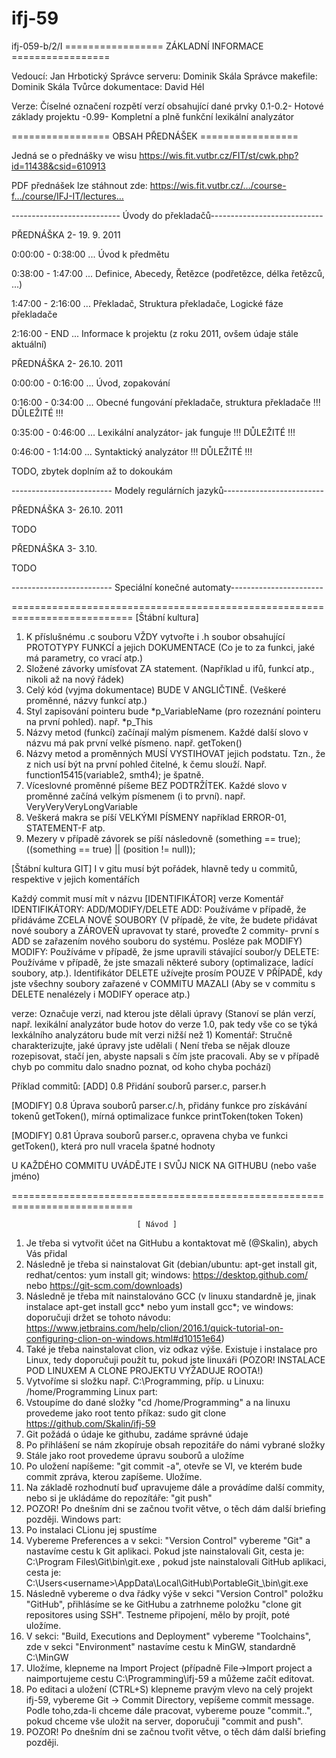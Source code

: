 # ifj-59
ifj-059-b/2/I
================= ZÁKLADNÍ INFORMACE =================

Vedoucí: Jan Hrbotický
Správce serveru: Dominik Skála
Správce makefile: Dominik Skála
Tvůrce dokumentace: David Hél

Verze:
Číselné označení rozpětí verzí obsahující dané prvky
0.1-0.2- Hotové základy projektu
-0.99- Kompletní a plně funkční lexikální analyzátor

================= OBSAH PŘEDNÁŠEK =================

Jedná se o přednášky ve wisu https://wis.fit.vutbr.cz/FIT/st/cwk.php?id=11438&csid=610913

PDF přednášek lze stáhnout zde: https://wis.fit.vutbr.cz/…/course-f…/course/IFJ-IT/lectures…

--------------------------- Úvody do překladačů----------------------------

PŘEDNÁŠKA 2- 19. 9. 2011

0:00:00 - 0:38:00 ... Úvod k předmětu

0:38:00 - 1:47:00 ... Definice, Abecedy, Řetězce (podřetězce, délka řetězců, ...)

1:47:00 - 2:16:00 ... Překladač, Struktura překladače, Logické fáze překladače

2:16:00 - END ... Informace k projektu (z roku 2011, ovšem údaje stále aktuální)



PŘEDNÁŠKA 2- 26.10. 2011

0:00:00 - 0:16:00 ... Úvod, zopakování

0:16:00 - 0:34:00 ... Obecné fungování překladače, struktura překladače !!! DŮLEŽITÉ !!!

0:35:00 - 0:46:00 ... Lexikální analyzátor- jak funguje !!! DŮLEŽITÉ !!!

0:46:00 - 1:14:00 ... Syntaktický analyzátor !!! DŮLEŽITÉ !!!

TODO, zbytek doplním až to dokoukám

------------------------- Modely regulárních jazyků-------------------------

PŘEDNÁŠKA 3- 26.10. 2011

TODO

PŘEDNÁŠKA 3- 3.10.

TODO

------------------------- Speciální konečné automaty-----------------------


===========================================================================
[Štábní kultura]

1. K příslušnému .c souboru VŽDY vytvořte i .h soubor obsahující PROTOTYPY FUNKCÍ a jejich DOKUMENTACE (Co je to za funkci, jaké má parametry, co vrací atp.)
2. Složené závorky umísťovat ZA statement. (Například u ifů, funkcí atp., nikoli až na nový řádek)
3. Celý kód (vyjma dokumentace) BUDE V ANGLIČTINĚ. (Veškeré proměnné, názvy funkcí atp.)
4. Styl zapisování pointeru bude *p_VariableName (pro rozeznání pointeru na první pohled). např. *p_This
5. Názvy metod (funkcí) začínají malým písmenem. Každé další slovo v názvu má pak první velké písmeno. např. getToken()
6. Názvy metod a proměnných MUSÍ VYSTIHOVAT jejich podstatu. Tzn., že z nich usí být na první pohled čitelné, k čemu slouží. Např. function15415(variable2, smth4); je špatně.
7. Víceslovné proměnné píšeme BEZ PODTRŽÍTEK. Každé slovo v proměnné začíná velkým písmenem (i to první). např. VeryVeryVeryLongVariable
8. Veškerá makra se píší VELKÝMI PÍSMENY například ERROR-01, STATEMENT-F atp. 
9. Mezery v případě závorek se píší následovně (something == true); ((something == true) || (position != null));

[Štábní kultura GIT]
I v gitu musí být pořádek, hlavně tedy u commitů, respektive v jejich komentářích

Každý commit musí mít v názvu [IDENTIFIKÁTOR] verze Komentář
IDENTIFIKÁTORY: ADD/MODIFY/DELETE
ADD: Používáme v případě, že přidáváme ZCELA NOVÉ SOUBORY (V případě, že víte, že budete přidávat nové soubory a ZÁROVEŇ upravovat ty staré, proveďte 2 commity- první s ADD se zařazením nového souboru do systému. Posléze pak MODIFY)
MODIFY: Používáme v případě, že jsme upravili stávající soubor/y
DELETE: Používáme v případě, že jste smazali některé subory (optimalizace, ladící soubory, atp.). Identifikátor DELETE užívejte prosím POUZE V PŘÍPADĚ, kdy jste všechny soubory zařazené v COMMITU MAZALI (Aby se v commitu s DELETE nenalézely i MODIFY operace atp.)

verze: Označuje verzi, nad kterou jste dělali úpravy (Stanoví se plán verzí, např. lexikální analyzátor bude hotov do verze 1.0, pak tedy vše co se týká lexkálního analyzátoru bude mít verzi nižší než 1)
Komentář: Stručně charakterizujte, jaké úpravy jste udělali ( Není třeba se nějak dlouze rozepisovat, stačí jen, abyste napsali s čím jste pracovali. Aby se v případě chyb po commitu dalo snadno poznat, od koho chyba pochází)

Příklad commitů:
[ADD] 0.8 Přidání souborů parser.c, parser.h 

[MODIFY] 0.8 Úprava souborů parser.c/.h, přidány funkce pro získávání tokenů getToken(), mírná optimalizace funkce printToken(token Token)

[MODIFY] 0.81 Úprava souborů parser.c, opravena chyba ve funkci getToken(), která pro null vracela špatné hodnoty

U KAŽDÉHO COMMITU UVÁDĚJTE I SVŮJ NICK NA GITHUBU (nebo vaše jméno)



===========================================================================

                                [ Návod ]

1. Je třeba si vytvořit účet na GitHubu a kontaktovat mě (@Skalin), abych Vás přidal
2. Následně je třeba si nainstalovat Git (debian/ubuntu: apt-get install git, redhat/centos: yum install git; windows: https://desktop.github.com/ nebo https://git-scm.com/downloads)
3. Následně je třeba mít nainstalováno GCC (v linuxu standardně je, jinak instalace apt-get install gcc* nebo yum install gcc*; ve windows: doporučuji držet se tohoto návodu: https://www.jetbrains.com/help/clion/2016.1/quick-tutorial-on-configuring-clion-on-windows.html#d10151e64)
4. Také je třeba nainstalovat clion, viz odkaz výše. Existuje i instalace pro Linux, tedy doporučuji použít tu, pokud jste linuxáři (POZOR! INSTALACE POD LINUXEM A CLONE PROJEKTU VYŽADUJE ROOTA!)
5. Vytvoříme si složku např. C:\Programming, příp. u Linuxu: /home/Programming
Linux part:
6. Vstoupíme do dané složky "cd /home/Programming" a na linuxu provedeme jako root tento příkaz: sudo git clone https://github.com/Skalin/ifj-59
7. Git požádá o údaje ke githubu, zadáme správné údaje
8. Po přihlášení se nám zkopíruje obsah repozitáře do námi vybrané složky
9. Stále jako root provedeme úpravu souborů a uložíme
10. Po uložení napíšeme: "git commit -a", otevře se VI, ve kterém bude commit zpráva, kterou zapíšeme. Uložíme.
11. Na základě rozhodnutí buď upravujeme dále a provádíme další commity, nebo si je ukládáme do repozítáře: "git push"
12. POZOR! Po dnešním dni se začnou tvořit větve, o těch dám další briefing později.
Windows part:
6. Po instalaci CLionu jej spustíme
7. Vybereme Preferences a v sekci: "Version Control" vybereme "Git" a nastavíme cestu k Git aplikaci. Pokud jste nainstalovali Git, cesta je: C:\Program Files\Git\bin\git.exe , pokud jste nainstalovali GitHub aplikaci, cesta je: C:\Users\<username>\AppData\Local\GitHub\PortableGit_<numbersandletters>\bin\git.exe
8. Následně vybereme o dva řádky výše v sekci "Version Control" položku "GitHub", přihlásíme se ke GitHubu a zatrhneme položku "clone git repositores using SSH". Testneme připojení, mělo by projít, poté uložíme.
9. V sekci: "Build, Executions and Deployment" vybereme "Toolchains", zde v sekci "Environment" nastavíme cestu k MinGW, standardně C:\MinGW
10. Uložíme, klepneme na Import Project (případně File->Import project a naimportujeme cestu C:\Programming\ifj-59 a můžeme začít editovat.
11. Po editaci a uložení (CTRL+S) klepneme pravým vlevo na celý projekt ifj-59, vybereme Git -> Commit Directory, vepíšeme commit message. Podle toho,zda-li chceme dále pracovat, vybereme pouze "commit..", pokud chceme vše uložit na server, doporučuji "commit and push".
12. POZOR! Po dnešním dni se začnou tvořit větve, o těch dám další briefing později.